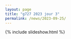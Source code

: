 ```yaml
---
layout: page
title: "g727 2023 jour 3"
permalink: /news/2023-09-25/
---
```

{% include slideshow.html %}